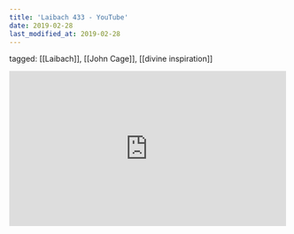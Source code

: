 ```yaml
---
title: 'Laibach 433 - YouTube'
date: 2019-02-28
last_modified_at: 2019-02-28
---
```

tagged: [[Laibach]], [[John Cage]], [[divine inspiration]]
<iframe allow="accelerometer; autoplay; clipboard-write; encrypted-media; gyroscope; picture-in-picture" allowfullscreen="" frameborder="0" height="281" id="youtube_iframe" src="https://www.youtube.com/embed/mM90X-9m_Zc?feature=oembed&amp;enablejsapi=1&amp;origin=https://safe.txmblr.com&amp;wmode=opaque" width="500"></iframe>
